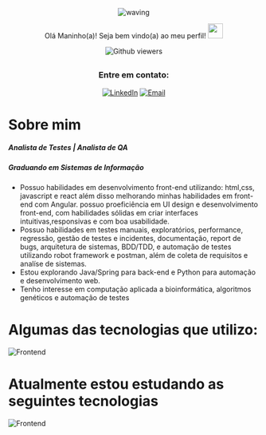 <div align="center">
  

  

![waving](https://capsule-render.vercel.app/api?type=waving&height=200&text=Felipe%20Gabriel&fontAlign=50&fontAlignY=40&color=0:12ee,fff:3cb391F&animation=twinkling&fontColor=3B74BE)

Olá Maninho(a)! Seja bem vindo(a) ao meu perfil! <img src="https://c.tenor.com/Wx9IEmZZXSoAAAAi/hi.gif" width=30>

  ![Github viewers](https://komarev.com/ghpvc/?username=FelipeGabriel7&color=3B74BE&style=for-the-badge)

##

### Entre em contato:


<div>
  
  [![LinkedIn](https://img.shields.io/badge/LinkedIn-000?style=for-the-badge&logo=linkedin&logoColor=0E76A8)](https://www.linkedin.com/in/felipe-gabriel-dev/)
  [![Email](https://img.shields.io/badge/Email-000?style=for-the-badge&logo=gmail&logoColor=0E76A8)](mailto:felipegabfd@gmail.com)
  
</div>

</div>

# Sobre mim

<h5> Analista de Testes | Analista de QA </h5>
<h5> Graduando em Sistemas de Informação</h5>
<ul>
  <li> Possuo habilidades em desenvolvimento front-end utilizando: html,css, javascript e react além disso melhorando minhas habilidades em front-end com Angular. possuo proeficiência em UI design e desenvolvimento front-end, com habilidades sólidas em criar interfaces intuitivas,responsivas e com boa usabilidade. </li>
  <li>  Possuo habilidades em testes manuais, exploratórios, performance, regressão, gestão de testes e incidentes, documentação, report de bugs, arquitetura de sistemas, BDD/TDD, e automação de testes utilizando robot framework e postman, além de coleta de requisitos e analíse de sistemas.</li>
  <li>  Estou explorando Java/Spring para back-end e Python para automação e desenvolvimento web.</li>
  <li> Tenho interesse em computação aplicada a bioinformática, algoritmos genéticos e automação de testes</li>
</ul>

# Algumas das tecnologias que utilizo:

![Frontend](https://skillicons.dev/icons?i=figma,html,css,sass,bootstrap,tailwind,js,typescript,react,mysql,postman,selenium,gherkin)

# Atualmente estou estudando as seguintes tecnologias

![Frontend](https://skillicons.dev/icons?i=ts,python)

<br>



  
